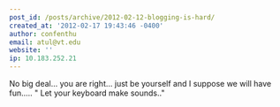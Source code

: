 ```yaml
---
post_id: /posts/archive/2012-02-12-blogging-is-hard/
created_at: '2012-02-17 19:43:46 -0400'
author: confenthu
email: atul@vt.edu
website: ''
ip: 10.183.252.21
---
```


No big deal... you are right... just be yourself and I suppose we will have fun.....
" Let your keyboard make sounds.."